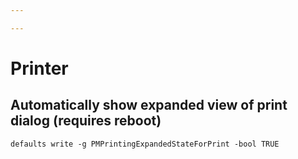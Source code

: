 ```yaml
---

---
```


# Printer

## Automatically show expanded view of print dialog (requires reboot)

```shell
defaults write -g PMPrintingExpandedStateForPrint -bool TRUE
```
